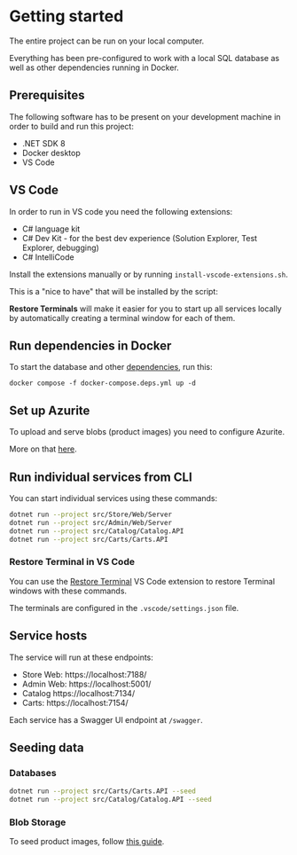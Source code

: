 # Getting started

The entire project can be run on your local computer.

Everything has been pre-configured to work with a local SQL database as well as other dependencies running in Docker.

## Prerequisites

The following software has to be present on your development machine in order to build and run this project:

* .NET SDK 8
* Docker desktop
* VS Code

## VS Code

In order to run in VS code you need the following extensions:

* C# language kit
* C# Dev Kit - for the best dev experience (Solution Explorer, Test Explorer, debugging)
* C# IntelliCode

Install the extensions manually or by running ``install-vscode-extensions.sh``.

This is a "nice to have" that will be installed by the script:

**Restore Terminals** will make it easier for you to start up all services locally by automatically creating a terminal window for each of them.

## Run dependencies in Docker

To start the database and other [dependencies](services.md), run this:

```
docker compose -f docker-compose.deps.yml up -d
```

## Set up Azurite

To upload and serve blobs (product images) you need to configure Azurite.

More on that [here](setting-up-azurite.md).

## Run individual services from CLI

You can start individual services using these commands:

```sh
dotnet run --project src/Store/Web/Server
dotnet run --project src/Admin/Web/Server
dotnet run --project src/Catalog/Catalog.API
dotnet run --project src/Carts/Carts.API
```

### Restore Terminal in VS Code

You can use the [Restore Terminal](https://marketplace.visualstudio.com/items?itemName=EthanSK.restore-terminals) VS Code extension to restore Terminal windows with these commands.

The terminals are configured in the ``.vscode/settings.json`` file.

## Service hosts

The service will run at these endpoints:

* Store Web: https://localhost:7188/
* Admin Web: https://localhost:5001/
* Catalog https://localhost:7134/
* Carts: https://localhost:7154/

Each service has a Swagger UI endpoint at ``/swagger``.

## Seeding data

### Databases

```sh
dotnet run --project src/Carts/Carts.API --seed
dotnet run --project src/Catalog/Catalog.API --seed
```

### Blob Storage

To seed product images, follow [this guide](/docs/seed/blobs/README.md).